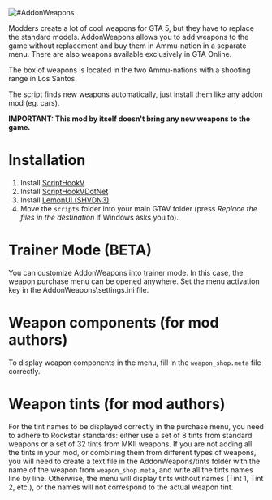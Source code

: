 ![#AddonWeapons](https://gtaforums.com/uploads/monthly_2024_05/AddonWeaponsForums.png.1f4e155eeceb30cbd5f8cc529a5fd7ee.png)

Modders create a lot of cool weapons for GTA 5, but they have to replace the standard models. AddonWeapons allows you to add weapons to the game without replacement and buy them in Ammu-nation in a separate menu. There are also weapons available exclusively in GTA Online.

The box of weapons is located in the two Ammu-nations with a shooting range in Los Santos.

The script finds new weapons automatically, just install them like any addon mod (eg. cars).

**IMPORTANT: This mod by itself doesn't bring any new weapons to the game.**
# Installation
1. Install [ScriptHookV](http://dev-c.com/gtav/scripthookv/)
2. Install [ScriptHookVDotNet](https://github.com/scripthookvdotnet/scripthookvdotnet/releases/latest)
3. Install [LemonUI (SHVDN3)](https://github.com/LemonUIbyLemon/LemonUI/releases/latest)
4. Move the `scripts` folder into your main GTAV folder (press _Replace the files in the destination_ if Windows asks you to).

# Trainer Mode (BETA)
You can customize AddonWeapons into trainer mode. In this case, the weapon purchase menu can be opened anywhere.
Set the menu activation key in the AddonWeapons\settings.ini file.

# Weapon components (for mod authors)
To display weapon components in the menu, fill in the `weapon_shop.meta` file correctly.

# Weapon tints (for mod authors)
For the tint names to be displayed correctly in the purchase menu, you need to adhere to Rockstar standards: either use a set of 8 tints from standard weapons or a set of 32 tints from MKII weapons.
If you are not adding all the tints in your mod, or combining them from different types of weapons, you will need to create a text file in the AddonWeapons/tints folder with the name of the weapon from `weapon_shop.meta`, and write all the tints names line by line. Otherwise, the menu will display tints without names (Tint 1, Tint 2, etc.), or the names will not correspond to the actual weapon tint.
